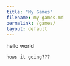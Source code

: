 ```yaml
---
title: "My Games"
filename: my-games.md
permalink: /games/
layout: default
---
```


hello world

```
hows it going???
```
